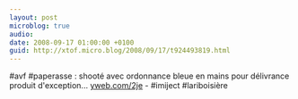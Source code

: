 ```yaml
---
layout: post
microblog: true
audio: 
date: 2008-09-17 01:00:00 +0100
guid: http://xtof.micro.blog/2008/09/17/t924493819.html
---
```

#avf #paperasse : shooté avec ordonnance bleue en mains pour délivrance produit d'exception... [yweb.com/2je](http://yweb.com/2je) - #imiject #lariboisière

